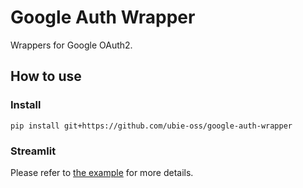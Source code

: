 # Google Auth Wrapper

Wrappers for Google OAuth2.

## How to use

### Install

```shell
pip install git+https://github.com/ubie-oss/google-auth-wrapper
```

### Streamlit

Please refer to [the example](./example/google_oauth_streamlit.py) for more details.
